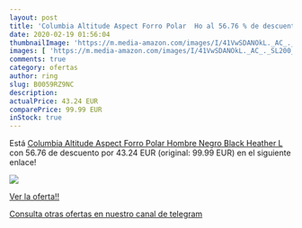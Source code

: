 ```yaml
---
layout: post
title: 'Columbia Altitude Aspect Forro Polar  Ho al 56.76 % de descuento'
date: 2020-02-19 01:56:04
thumbnailImage: 'https://m.media-amazon.com/images/I/41VwSDANOkL._AC_._SL200_.jpg'
images: [ 'https://m.media-amazon.com/images/I/41VwSDANOkL._AC_._SL200_.jpg' ]
comments: true
category: ofertas
author: ring
slug: B0059RZ9NC
description:
actualPrice: 43.24 EUR
comparePrice: 99.99 EUR
inStock: true
---
```


Está [Columbia Altitude Aspect Forro Polar  Hombre  Negro  Black Heather   L](https://www.amazon.com/dp/B0059RZ9NC/?tag=redken08-20) con 56.76 de descuento por 43.24 EUR (original: 99.99 EUR) en el siguiente enlace!

[![](https://m.media-amazon.com/images/I/41VwSDANOkL._AC_._SL200_.jpg)](https://www.amazon.com/dp/B0059RZ9NC/?tag=redken08-20)

[Ver la oferta!!](https://www.amazon.com/dp/B0059RZ9NC/?tag=redken08-20)

[Consulta otras ofertas en nuestro canal de telegram](https://t.me/s/ofertas25)
